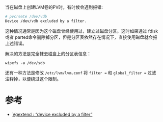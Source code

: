 当在磁盘上创建LVM卷的PV时，有时候会遇到报错:

```bash
# pvcreate /dev/vdb
Device /dev/vdb excluded by a filter.
```

这种情况通常是因为这个磁盘曾经使用过，建立过磁盘分区。这时如果通过 fdisk 或者 parted命令删除掉分区，但是分区表依然存在情况下，直接使用磁盘就会报上述错误。

解决的方法是完全抹去磁盘上的分区表信息：

```
wipefs -a /dev/sdb
```

还有一种方法是修改 `/etc/lvm/lvm.conf` 将 `filter =` 和 `global_filter =` 过滤注释掉，以便绕过这个限制。

# 参考

* [Vgextend : “device excluded by a filter”](https://serverfault.com/questions/917650/vgextend-device-excluded-by-a-filter)
